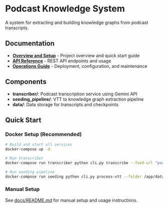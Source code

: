 # Podcast Knowledge System

A system for extracting and building knowledge graphs from podcast transcripts.

## Documentation

- **[Overview and Setup](docs/README.md)** - Project overview and quick start guide
- **[API Reference](docs/API.md)** - REST API endpoints and usage
- **[Operations Guide](docs/OPERATIONS.md)** - Deployment, configuration, and maintenance

## Components

- **transcriber/**: Podcast transcription service using Gemini API
- **seeding_pipeline/**: VTT to knowledge graph extraction pipeline
- **data/**: Data storage for transcripts and checkpoints

## Quick Start

### Docker Setup (Recommended)

```bash
# Build and start all services
docker-compose up -d

# Run transcriber
docker-compose run transcriber python cli.py transcribe --feed-url "podcast-rss-url"

# Run seeding pipeline
docker-compose run seeding python cli.py process-vtt --folder /app/data/transcripts
```

### Manual Setup

See [docs/README.md](docs/README.md) for manual setup and usage instructions.
